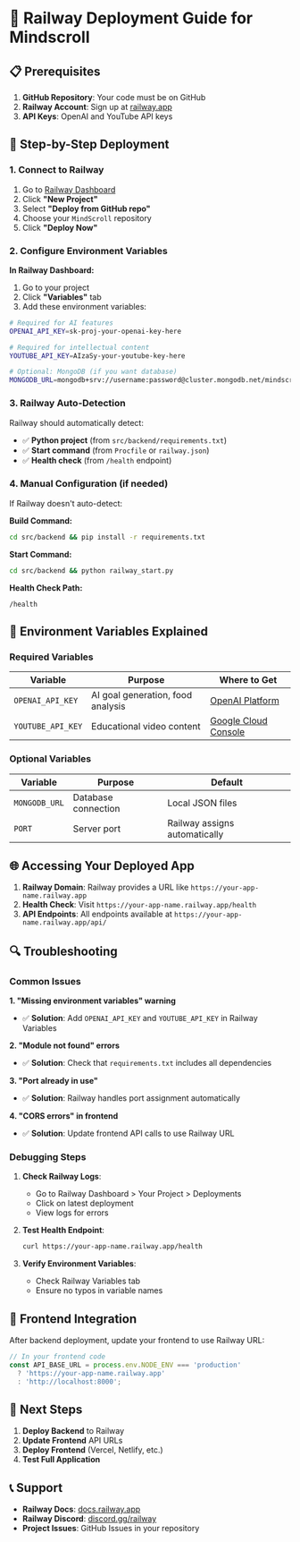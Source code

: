 # 🚂 Railway Deployment Guide for Mindscroll

## 📋 Prerequisites

1. **GitHub Repository**: Your code must be on GitHub
2. **Railway Account**: Sign up at [railway.app](https://railway.app)
3. **API Keys**: OpenAI and YouTube API keys

## 🚀 Step-by-Step Deployment

### 1. Connect to Railway

1. Go to [Railway Dashboard](https://railway.app/dashboard)
2. Click **"New Project"**
3. Select **"Deploy from GitHub repo"**
4. Choose your `MindScroll` repository
5. Click **"Deploy Now"**

### 2. Configure Environment Variables

**In Railway Dashboard:**
1. Go to your project
2. Click **"Variables"** tab
3. Add these environment variables:

```bash
# Required for AI features
OPENAI_API_KEY=sk-proj-your-openai-key-here

# Required for intellectual content
YOUTUBE_API_KEY=AIzaSy-your-youtube-key-here

# Optional: MongoDB (if you want database)
MONGODB_URL=mongodb+srv://username:password@cluster.mongodb.net/mindscroll
```

### 3. Railway Auto-Detection

Railway should automatically detect:
- ✅ **Python project** (from `src/backend/requirements.txt`)
- ✅ **Start command** (from `Procfile` or `railway.json`)
- ✅ **Health check** (from `/health` endpoint)

### 4. Manual Configuration (if needed)

If Railway doesn't auto-detect:

**Build Command:**
```bash
cd src/backend && pip install -r requirements.txt
```

**Start Command:**
```bash
cd src/backend && python railway_start.py
```

**Health Check Path:**
```
/health
```

## 🔧 Environment Variables Explained

### Required Variables

| Variable | Purpose | Where to Get |
|----------|--------|--------------|
| `OPENAI_API_KEY` | AI goal generation, food analysis | [OpenAI Platform](https://platform.openai.com/api-keys) |
| `YOUTUBE_API_KEY` | Educational video content | [Google Cloud Console](https://console.cloud.google.com/) |

### Optional Variables

| Variable | Purpose | Default |
|----------|--------|---------|
| `MONGODB_URL` | Database connection | Local JSON files |
| `PORT` | Server port | Railway assigns automatically |

## 🌐 Accessing Your Deployed App

1. **Railway Domain**: Railway provides a URL like `https://your-app-name.railway.app`
2. **Health Check**: Visit `https://your-app-name.railway.app/health`
3. **API Endpoints**: All endpoints available at `https://your-app-name.railway.app/api/`

## 🔍 Troubleshooting

### Common Issues

**1. "Missing environment variables" warning**
- ✅ **Solution**: Add `OPENAI_API_KEY` and `YOUTUBE_API_KEY` in Railway Variables

**2. "Module not found" errors**
- ✅ **Solution**: Check that `requirements.txt` includes all dependencies

**3. "Port already in use"**
- ✅ **Solution**: Railway handles port assignment automatically

**4. "CORS errors" in frontend**
- ✅ **Solution**: Update frontend API calls to use Railway URL

### Debugging Steps

1. **Check Railway Logs**:
   - Go to Railway Dashboard > Your Project > Deployments
   - Click on latest deployment
   - View logs for errors

2. **Test Health Endpoint**:
   ```bash
   curl https://your-app-name.railway.app/health
   ```

3. **Verify Environment Variables**:
   - Check Railway Variables tab
   - Ensure no typos in variable names

## 📱 Frontend Integration

After backend deployment, update your frontend to use Railway URL:

```typescript
// In your frontend code
const API_BASE_URL = process.env.NODE_ENV === 'production' 
  ? 'https://your-app-name.railway.app'
  : 'http://localhost:8000';
```

## 🎯 Next Steps

1. **Deploy Backend** to Railway
2. **Update Frontend** API URLs
3. **Deploy Frontend** (Vercel, Netlify, etc.)
4. **Test Full Application**

## 📞 Support

- **Railway Docs**: [docs.railway.app](https://docs.railway.app)
- **Railway Discord**: [discord.gg/railway](https://discord.gg/railway)
- **Project Issues**: GitHub Issues in your repository
